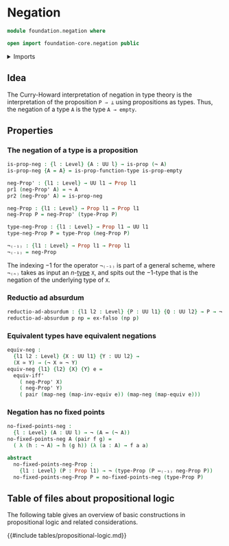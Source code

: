 # Negation

```agda
module foundation.negation where

open import foundation-core.negation public
```

<details><summary>Imports</summary>

```agda
open import foundation.dependent-pair-types
open import foundation.logical-equivalences
open import foundation.universe-levels

open import foundation-core.empty-types
open import foundation-core.equivalences
open import foundation-core.propositions
```

</details>

## Idea

The Curry-Howard interpretation of negation in type theory is the interpretation
of the proposition `P ⇒ ⊥` using propositions as types. Thus, the negation of a
type `A` is the type `A → empty`.

## Properties

### The negation of a type is a proposition

```agda
is-prop-neg : {l : Level} {A : UU l} → is-prop (¬ A)
is-prop-neg {A = A} = is-prop-function-type is-prop-empty

neg-Prop' : {l1 : Level} → UU l1 → Prop l1
pr1 (neg-Prop' A) = ¬ A
pr2 (neg-Prop' A) = is-prop-neg

neg-Prop : {l1 : Level} → Prop l1 → Prop l1
neg-Prop P = neg-Prop' (type-Prop P)

type-neg-Prop : {l1 : Level} → Prop l1 → UU l1
type-neg-Prop P = type-Prop (neg-Prop P)

¬₍₋₁₎ : {l1 : Level} → Prop l1 → Prop l1
¬₍₋₁₎ = neg-Prop
```

The indexing $-1$ for the operator `¬₍₋₁₎` is part of a general scheme, where
`¬₍ₙ₎` takes as input an $n$-[type](foundation-core.truncated-types.md) `X`, and
spits out the $-1$-type that is the negation of the underlying type of `X`.

### Reductio ad absurdum

```agda
reductio-ad-absurdum : {l1 l2 : Level} {P : UU l1} {Q : UU l2} → P → ¬ P → Q
reductio-ad-absurdum p np = ex-falso (np p)
```

### Equivalent types have equivalent negations

```agda
equiv-neg :
  {l1 l2 : Level} {X : UU l1} {Y : UU l2} →
  (X ≃ Y) → (¬ X ≃ ¬ Y)
equiv-neg {l1} {l2} {X} {Y} e =
  equiv-iff'
    ( neg-Prop' X)
    ( neg-Prop' Y)
    ( pair (map-neg (map-inv-equiv e)) (map-neg (map-equiv e)))
```

### Negation has no fixed points

```agda
no-fixed-points-neg :
  {l : Level} (A : UU l) → ¬ (A ↔ (¬ A))
no-fixed-points-neg A (pair f g) =
  ( λ (h : ¬ A) → h (g h)) (λ (a : A) → f a a)
```

```agda
abstract
  no-fixed-points-neg-Prop :
    {l1 : Level} (P : Prop l1) → ¬ (type-Prop (P ⇔₍₋₁₎ neg-Prop P))
  no-fixed-points-neg-Prop P = no-fixed-points-neg (type-Prop P)
```

## Table of files about propositional logic

The following table gives an overview of basic constructions in propositional
logic and related considerations.

{{#include tables/propositional-logic.md}}
